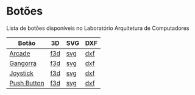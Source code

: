 # Botões

Lista de botões disponíveis no Laboratório Arquitetura de Computadores

| Botão                              | 3D         | SVG        | DXF        |
|------------------------------------|------------|------------|------------|   
| [Arcade](./arcade/README.md)       | [f3d](./arcade/files/botaoArcade.f3z)  | [svg](./arcade/files/corteBotaoArcade.svg) | [dxf](./arcade/files/corteBotaoArcade.dxf) |
| [Gangorra](./gangorra/gangorra.md) | [f3d]("/") | [svg]("/") | [dxf]("/") |   
| [Joystick](./joystick/joystick.md) | [f3d]("/") | [svg]("/") | [dxf]("/") |
| [Push Button](./push/push.md)      | [f3d]("/") | [svg]("/") | [dxf]("/") |
    
